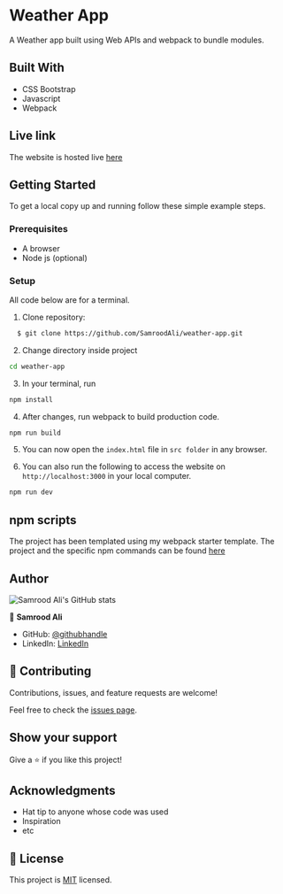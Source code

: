 # Weather App
  A Weather app built using Web APIs and webpack to bundle modules.
## Built With
- CSS Bootstrap
- Javascript
- Webpack


## Live link
The website is hosted live [here](https://samroodali.github.io/weather-app/)

## Getting Started

To get a local copy up and running follow these simple example steps.

### Prerequisites
- A browser
- Node js (optional)

### Setup

All code below are for a terminal.

1. Clone repository: 
```sh
  $ git clone https://github.com/SamroodAli/weather-app.git
```
2. Change directory inside project
```sh
cd weather-app
```
3. In your terminal, run 
```sh
npm install
```
4. After changes, run webpack to build production code.
```sh
npm run build
```
5. You can now open the `index.html` file in `src folder` in any browser.
   
6. You can also run the following to access the website on `http://localhost:3000` in your local computer.
```sh
npm run dev
```

## npm scripts
The project has been templated using my webpack starter template. The project and the specific npm commands can be found [here](https://github.com/SamroodAli/webpack-project-starter)

## Author

![Samrood Ali's GitHub stats](https://github-readme-stats.vercel.app/api?username=SamroodAli&count_private=true&theme=dark&show_icons=true)

👤 **Samrood Ali**
- GitHub: [@githubhandle](https://github.com/SamroodAli)
- LinkedIn: [LinkedIn](https://www.linkedin.com/in/samrood-ali/)

## 🤝 Contributing

Contributions, issues, and feature requests are welcome!

Feel free to check the [issues page](issues/).

## Show your support

Give a ⭐️ if you like this project!

## Acknowledgments

- Hat tip to anyone whose code was used
- Inspiration
- etc

## 📝 License

This project is [MIT](/LICENSE) licensed.
